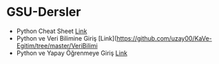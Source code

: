 # GSU-Dersler

 - Python Cheat Sheet [Link](http://ehmatthes.github.io/pcc/cheatsheets/README.html)
 - Python ve Veri Bilimine Giriş [Link](https://github.com/uzay00/KaVe-Egitim/tree/master/VeriBilimi
 - Python ve Yapay Öğrenmeye Giriş [Link](https://github.com/kaveai/veribilimiyazokulu)
